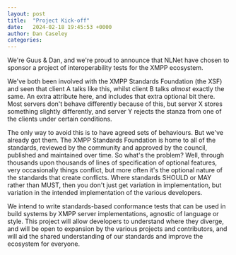 ```yaml
---
layout: post
title:  "Project Kick-off"
date:   2024-02-18 19:45:53 +0000
author: Dan Caseley
categories: 
---
```


We're Guus & Dan, and we're proud to announce that NLNet have chosen to sponsor a project of interoperability tests for the XMPP ecosystem.

We've both been involved with the XMPP Standards Foundation (the XSF) and seen that client A talks like this, whilst client B talks _almost_ exactly the same. An extra attribute here, and includes that extra optional bit there. Most servers don't behave differently because of this, but server X stores something slightly differently, and server Y rejects the stanza from one of the clients under certain conditions.

The only way to avoid this is to have agreed sets of behaviours. But we've already got them. The XMPP Standards Foundation is home to all of the standards, reviewed by the community and approved by the council, published and maintained over time. So what's the problem? Well, through thousands upon thousands of lines of specification of optional features, very occasionally things conflict, but more often it's the optional nature of the standards that create conflicts. Where standards SHOULD or MAY rather than MUST, then you don't just get variation in implementation, but variation in the intended implementation of the various developers.

We intend to write standards-based conformance tests that can be used in build systems by XMPP server implementations, agnostic of language or style. This project will allow developers to understand where they diverge, and will be open to expansion by the various projects and contributors, and will aid the shared understanding of our standards and improve the ecosystem for everyone.
